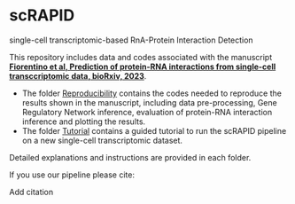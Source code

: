 # scRAPID
single-cell transcriptomic-based RnA-Protein Interaction Detection

This repository includes data and codes associated with the manuscript [**Fiorentino et al, Prediction of protein-RNA interactions from single-cell transccriptomic data, bioRxiv, 2023**](addurl). 

* The folder [Reproducibility](/Reproducibility/) contains the codes needed to reproduce the results shown in the manuscript, including data pre-processing, Gene Regulatory Network inference, evaluation of protein-RNA interaction inference and plotting the results.
* The folder [Tutorial](/Tutorial/) contains a guided tutorial to run the scRAPID pipeline on a new single-cell transcriptomic dataset.

Detailed explanations and instructions are provided in each folder.

If you use our pipeline please cite:

Add citation

